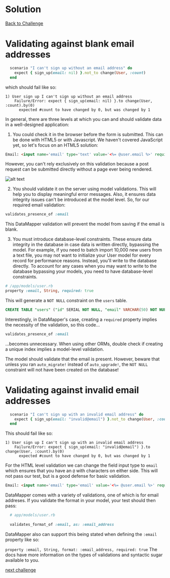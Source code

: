 # Solution

[Back to Challenge](../21_levels_of_validation.md)

# Validating against blank email addresses

```ruby
  scenario "I can't sign up without an email address" do
    expect { sign_up(email: nil) }.not_to change(User, :count)
  end
```

which should fail like so:

```
1) User sign up I can't sign up without an email address
    Failure/Error: expect { sign_up(email: nil) }.to change(User, :count).by(0)
      expected #count to have changed by 0, but was changed by 1
```

In general, there are three levels at which you can and should validate data in a well-designed application:

1) You could check it in the browser before the form is submitted.  This can be done with HTML5 or with Javascript.  We haven't covered JavaScript yet, so let's focus on an HTML5 solution:

```html
Email: <input name='email' type='text' value='<%= @user.email %>' required>
```

However, you can't rely exclusively on this validation because a post request can be submitted directly without a page ever being rendered.

![alt text](https://dchtm6r471mui.cloudfront.net/hackpad.com_jubMxdBrjni_p.52567_1380107708596_Screen%20Shot%202013-09-25%20at%2012.13.52.png "bookmark manager")

2) You should validate it on the server using model validations. This will help you to display meaningful error messages.   Also, it ensures data integrity issues can't be introduced at the model level.  So, for our required email validation:

```ruby
validates_presence_of :email
```

This DataMapper validation will prevent the model from saving if the email is blank.

3) You must introduce database-level constraints. These ensure data integrity in the database in case data is written directly, bypassing the model. For example, if you need to batch import 10,000 new users from a text file, you may not want to initialize your User model for every record for performance reasons. Instead, you'll write to the database directly. To account for any cases when you may want to write to the database bypassing your models, you need to have database-level constraints.

```ruby
# /app/models/user.rb
property :email, String, required: true
```

This will generate a `NOT NULL` constraint on the `users` table.
```sql
CREATE TABLE "users" ("id" SERIAL NOT NULL, "email" VARCHAR(50) NOT NULL, "password_digest" VARCHAR(60), PRIMARY KEY("id"))
```

Interestingly, in DataMapper's case, creating a `required` property implies the necessity of the validation, so this code...

```ruby
validates_presence_of :email
```

...becomes unnecessary. When using other ORMs, double check if creating a unique index implies a model-level validation.

The model should validate that the email is present.  However, beware that unless you ran `auto_migrate!` instead of `auto_upgrade!`, the `NOT NULL` constraint will not have been created on the database!

# Validating against invalid email addresses

```ruby
  scenario "I can't sign up with an invalid email address" do
    expect { sign_up(email: "invalid@email") }.not_to change(User, :count)
  end
```

This should fail like so:

```
1) User sign up I can't sign up with an invalid email address
    Failure/Error: expect { sign_up(email: "invalid@email") }.to change(User, :count).by(0)
      expected #count to have changed by 0, but was changed by 1
```

For the HTML level validation we can change the field input type to `email` which ensures that you have an `@` with characters on either side. This will not pass our test, but is a good defense for basic validation.

```html
Email: <input name='email' type='email' value='<%= @user.email %>' required>
```

DataMapper comes with a variety of validations, one of which is for email addreses. If you validate the format in your model, your test should then pass:

```ruby
  # app/models/user.rb
  
  validates_format_of :email, as: :email_address
```

DataMapper also can support this being stated when defining the `:email` property like so:

`property :email, String, format: :email_address, required: true`
The docs have more information on the types of validations and syntactic sugar available to you.

[next challenge](../22_preventing_duplicate_registrations.md)
